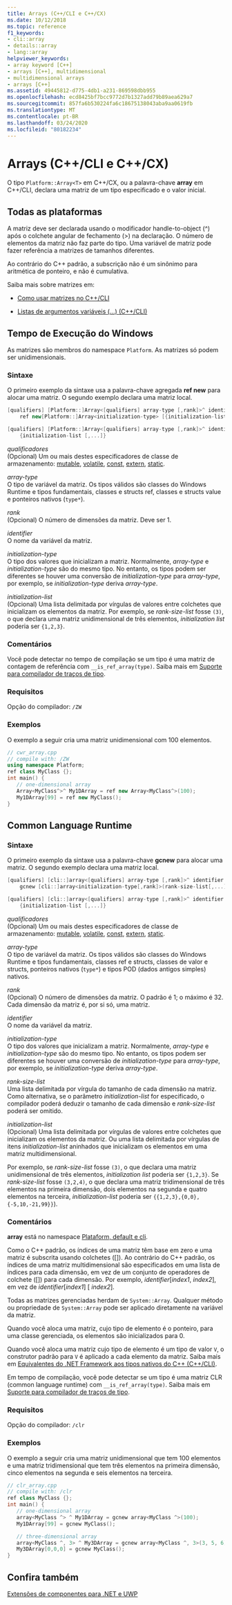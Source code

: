 ```yaml
---
title: Arrays (C++/CLI e C++/CX)
ms.date: 10/12/2018
ms.topic: reference
f1_keywords:
- cli::array
- details::array
- lang::array
helpviewer_keywords:
- array keyword [C++]
- arrays [C++], multidimensional
- multidimensional arrays
- arrays [C++]
ms.assetid: 49445812-d775-4db1-a231-869598dbb955
ms.openlocfilehash: ecd8425bf7bcc9772d7b1327add79b89aea629a7
ms.sourcegitcommit: 857fa6b530224fa6c18675138043aba9aa0619fb
ms.translationtype: MT
ms.contentlocale: pt-BR
ms.lasthandoff: 03/24/2020
ms.locfileid: "80182234"
---
```

# <a name="arrays-ccli-and-ccx"></a>Arrays (C++/CLI e C++/CX)

O tipo `Platform::Array<T>` em C++/CX, ou a palavra-chave **array** em C++/CLI, declara uma matriz de um tipo especificado e o valor inicial.

## <a name="all-platforms"></a>Todas as plataformas

A matriz deve ser declarada usando o modificador handle-to-object (^) após o colchete angular de fechamento (>) na declaração.
O número de elementos da matriz não faz parte do tipo. Uma variável de matriz pode fazer referência a matrizes de tamanhos diferentes.

Ao contrário do C++ padrão, a subscrição não é um sinônimo para aritmética de ponteiro, e não é cumulativa.

Saiba mais sobre matrizes em:

- [Como usar matrizes no C++/CLI](../dotnet/how-to-use-arrays-in-cpp-cli.md)

- [Listas de argumentos variáveis (...) (C++/CLI)](variable-argument-lists-dot-dot-dot-cpp-cli.md)

## <a name="windows-runtime"></a>Tempo de Execução do Windows

As matrizes são membros do namespace `Platform`. As matrizes só podem ser unidimensionais.

### <a name="syntax"></a>Sintaxe

O primeiro exemplo da sintaxe usa a palavra-chave agregada **ref new** para alocar uma matriz. O segundo exemplo declara uma matriz local.

```cpp
[qualifiers] [Platform::]Array<[qualifiers] array-type [,rank]>^ identifier =
    ref new[Platform::]Array<initialization-type> [{initialization-list [,...]}]

[qualifiers] [Platform::]Array<[qualifiers] array-type [,rank]>^ identifier =
    {initialization-list [,...]}
```

*qualificadores*<br/>
(Opcional) Um ou mais destes especificadores de classe de armazenamento: [mutable](../cpp/mutable-data-members-cpp.md), [volatile](../cpp/volatile-cpp.md), [const](../cpp/const-cpp.md), [extern](../cpp/using-extern-to-specify-linkage.md), [static](../cpp/static-members-cpp.md).

*array-type*<br/>
O tipo de variável da matriz. Os tipos válidos são classes do Windows Runtime e tipos fundamentais, classes e structs ref, classes e structs value e ponteiros nativos (`type*`).

*rank*<br/>
(Opcional) O número de dimensões da matriz. Deve ser 1.

*identifier*<br/>
O nome da variável da matriz.

*initialization-type*<br/>
O tipo dos valores que inicializam a matriz. Normalmente, *array-type* e *initialization-type* são do mesmo tipo. No entanto, os tipos podem ser diferentes se houver uma conversão de *initialization-type* para *array-type*, por exemplo, se *initialization-type* deriva *array-type*.

*initialization-list*<br/>
(Opcional) Uma lista delimitada por vírgulas de valores entre colchetes que inicializam os elementos da matriz. Por exemplo, se *rank-size-list* fosse `(3)`, o que declara uma matriz unidimensional de três elementos, *initialization list* poderia ser `{1,2,3}`.

### <a name="remarks"></a>Comentários

Você pode detectar no tempo de compilação se um tipo é uma matriz de contagem de referência com `__is_ref_array(type)`. Saiba mais em [Suporte para compilador de traços de tipo](compiler-support-for-type-traits-cpp-component-extensions.md).

### <a name="requirements"></a>Requisitos

Opção do compilador: `/ZW`

### <a name="examples"></a>Exemplos

O exemplo a seguir cria uma matriz unidimensional com 100 elementos.

```cpp
// cwr_array.cpp
// compile with: /ZW
using namespace Platform;
ref class MyClass {};
int main() {
   // one-dimensional array
   Array<MyClass^>^ My1DArray = ref new Array<MyClass^>(100);
   My1DArray[99] = ref new MyClass();
}
```

## <a name="common-language-runtime"></a>Common Language Runtime

### <a name="syntax"></a>Sintaxe

O primeiro exemplo da sintaxe usa a palavra-chave **gcnew** para alocar uma matriz. O segundo exemplo declara uma matriz local.

```cpp
[qualifiers] [cli::]array<[qualifiers] array-type [,rank]>^ identifier =
    gcnew [cli::]array<initialization-type[,rank]>(rank-size-list[,...]) [{initialization-list [,...]}]

[qualifiers] [cli::]array<[qualifiers] array-type [,rank]>^ identifier =
    {initialization-list [,...]}
```

*qualificadores*<br/>
(Opcional) Um ou mais destes especificadores de classe de armazenamento: [mutable](../cpp/mutable-data-members-cpp.md), [volatile](../cpp/volatile-cpp.md), [const](../cpp/const-cpp.md), [extern](../cpp/using-extern-to-specify-linkage.md), [static](../cpp/static-members-cpp.md).

*array-type*<br/>
O tipo de variável da matriz. Os tipos válidos são classes do Windows Runtime e tipos fundamentais, classes ref e structs, classes de valor e structs, ponteiros nativos (`type*`) e tipos POD (dados antigos simples) nativos.

*rank*<br/>
(Opcional) O número de dimensões da matriz. O padrão é 1; o máximo é 32. Cada dimensão da matriz é, por si só, uma matriz.

*identifier*<br/>
O nome da variável da matriz.

*initialization-type*<br/>
O tipo dos valores que inicializam a matriz. Normalmente, *array-type* e *initialization-type* são do mesmo tipo. No entanto, os tipos podem ser diferentes se houver uma conversão de *initialization-type* para *array-type*, por exemplo, se *initialization-type* deriva *array-type*.

*rank-size-list*<br/>
Uma lista delimitada por vírgula do tamanho de cada dimensão na matriz. Como alternativa, se o parâmetro *initialization-list* for especificado, o compilador poderá deduzir o tamanho de cada dimensão e *rank-size-list* poderá ser omitido.

*initialization-list*<br/>
(Opcional) Uma lista delimitada por vírgulas de valores entre colchetes que inicializam os elementos da matriz. Ou uma lista delimitada por vírgulas de itens *initialization-list* aninhados que inicializam os elementos em uma matriz multidimensional.

Por exemplo, se *rank-size-list* fosse `(3)`, o que declara uma matriz unidimensional de três elementos, *initialization list* poderia ser `{1,2,3}`. Se *rank-size-list* fosse `(3,2,4)`, o que declara uma matriz tridimensional de três elementos na primeira dimensão, dois elementos na segunda e quatro elementos na terceira, *initialization-list* poderia ser `{{1,2,3},{0,0},{-5,10,-21,99}}`).

### <a name="remarks"></a>Comentários

**array** está no namespace [Plataform, default e cli](platform-default-and-cli-namespaces-cpp-component-extensions.md).

Como o C++ padrão, os índices de uma matriz têm base em zero e uma matriz é subscrita usando colchetes ([]). Ao contrário do C++ padrão, os índices de uma matriz multidimensional são especificados em uma lista de índices para cada dimensão, em vez de um conjunto de operadores de colchete ([]) para cada dimensão. Por exemplo, *identifier*[*index1*, *index2*], em vez de *identifier*[*index1*] [ *index2*].

Todas as matrizes gerenciadas herdam de `System::Array`. Qualquer método ou propriedade de `System::Array` pode ser aplicado diretamente na variável da matriz.

Quando você aloca uma matriz, cujo tipo de elemento é o ponteiro, para uma classe gerenciada, os elementos são inicializados para 0.

Quando você aloca uma matriz cujo tipo de elemento é um tipo de valor `V`, o construtor padrão para `V` é aplicado a cada elemento da matriz. Saiba mais em [Equivalentes do .NET Framework aos tipos nativos do C++ (C++/CLI)](../dotnet/dotnet-framework-equivalents-to-cpp-native-types-cpp-cli.md).

Em tempo de compilação, você pode detectar se um tipo é uma matriz CLR (common language runtime) com `__is_ref_array(type)`. Saiba mais em [Suporte para compilador de traços de tipo](compiler-support-for-type-traits-cpp-component-extensions.md).

### <a name="requirements"></a>Requisitos

Opção do compilador: `/clr`

### <a name="examples"></a>Exemplos

O exemplo a seguir cria uma matriz unidimensional que tem 100 elementos e uma matriz tridimensional que tem três elementos na primeira dimensão, cinco elementos na segunda e seis elementos na terceira.

```cpp
// clr_array.cpp
// compile with: /clr
ref class MyClass {};
int main() {
   // one-dimensional array
   array<MyClass ^> ^ My1DArray = gcnew array<MyClass ^>(100);
   My1DArray[99] = gcnew MyClass();

   // three-dimensional array
   array<MyClass ^, 3> ^ My3DArray = gcnew array<MyClass ^, 3>(3, 5, 6);
   My3DArray[0,0,0] = gcnew MyClass();
}
```

## <a name="see-also"></a>Confira também

[Extensões de componentes para .NET e UWP](component-extensions-for-runtime-platforms.md)
